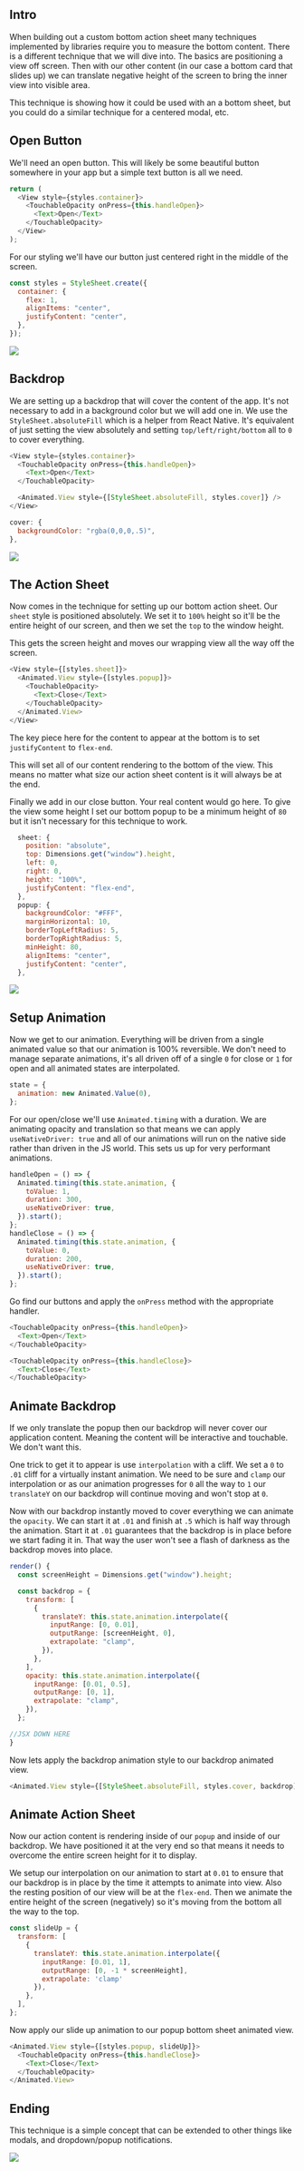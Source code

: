## Intro

When building out a custom bottom action sheet many techniques implemented by libraries require you to measure the bottom content. There is a different technique that we will dive into. The basics are positioning a view off screen. Then with our other content (in our case a bottom card that slides up) we can translate negative height of the screen to bring the inner view into visible area.

This technique is showing how it could be used with an a bottom sheet, but you could do a similar technique for a centered modal, etc.

## Open Button

We'll need an open button. This will likely be some beautiful button somewhere in your app but a simple text button is all we need.

```js
return (
  <View style={styles.container}>
    <TouchableOpacity onPress={this.handleOpen}>
      <Text>Open</Text>
    </TouchableOpacity>
  </View>
);
```

For our styling we'll have our button just centered right in the middle of the screen.

```js
const styles = StyleSheet.create({
  container: {
    flex: 1,
    alignItems: "center",
    justifyContent: "center",
  },
});
```

![](https://images.codedaily.io/lessons/reactnative/bottomsheet/open_button.png)

## Backdrop

We are setting up a backdrop that will cover the content of the app. It's not necessary to add in a background color but we will add one in. We use the `StyleSheet.absoluteFill` which is a helper from React Native. It's equivalent of just setting the view absolutely and setting `top/left/right/bottom` all to `0` to cover everything.

```js
<View style={styles.container}>
  <TouchableOpacity onPress={this.handleOpen}>
    <Text>Open</Text>
  </TouchableOpacity>

  <Animated.View style={[StyleSheet.absoluteFill, styles.cover]} />
</View>
```

```js
cover: {
  backgroundColor: "rgba(0,0,0,.5)",
},  
```

![](https://images.codedaily.io/lessons/reactnative/bottomsheet/backdrop.png)

## The Action Sheet

Now comes in the technique for setting up our bottom action sheet. Our `sheet` style is positioned absolutely. We set it to `100%` height so it'll be the entire height of our screen, and then we set the `top` to the window height.

This gets the screen height and moves our wrapping view all the way off the screen. 

```js
<View style={[styles.sheet]}>
  <Animated.View style={[styles.popup]}>
    <TouchableOpacity>
      <Text>Close</Text>
    </TouchableOpacity>
  </Animated.View>
</View>
```

The key piece here for the content to appear at the bottom is to set `justifyContent` to `flex-end`.

This will set all of our content rendering to the bottom of the view. This means no matter what size our action sheet content is it will always be at the end.

Finally we add in our close button. Your real content would go here. To give the view some height I set our bottom popup to be a minimum height of `80` but it isn't necessary for this technique to work.

```js
  sheet: {
    position: "absolute",
    top: Dimensions.get("window").height,
    left: 0,
    right: 0,
    height: "100%",
    justifyContent: "flex-end",
  },
  popup: {
    backgroundColor: "#FFF",
    marginHorizontal: 10,
    borderTopLeftRadius: 5,
    borderTopRightRadius: 5,
    minHeight: 80,
    alignItems: "center",
    justifyContent: "center",
  },
```

![](https://images.codedaily.io/lessons/reactnative/bottomsheet/overlay.png)


## Setup Animation

Now we get to our animation. Everything will be driven from a single animated value so that our animation is 100% reversible. We don't need to manage separate animations, it's all driven off of a single `0` for close or `1` for open and all animated states are interpolated.

```js
state = {
  animation: new Animated.Value(0),
};
```
For our open/close we'll use `Animated.timing` with a duration. We are animating opacity and translation so that means we can apply `useNativeDriver: true` and all of our animations will run on the native side rather than driven in the JS world. This sets us up for very performant animations.

```js
handleOpen = () => {
  Animated.timing(this.state.animation, {
    toValue: 1,
    duration: 300,
    useNativeDriver: true,
  }).start();
};
handleClose = () => {
  Animated.timing(this.state.animation, {
    toValue: 0,
    duration: 200,
    useNativeDriver: true,
  }).start();
};
```

Go find our buttons and apply the `onPress` method with the appropriate handler.

```js
<TouchableOpacity onPress={this.handleOpen}>
  <Text>Open</Text>
</TouchableOpacity>

<TouchableOpacity onPress={this.handleClose}>
  <Text>Close</Text>
</TouchableOpacity>
```

## Animate Backdrop

If we only translate the popup then our backdrop will never cover our application content. Meaning the content will be interactive and touchable. We don't want this.

One trick to get it to appear is use `interpolation` with a cliff. We set a `0` to `.01` cliff for a virtually instant animation. We need to be sure and `clamp` our interpolation or as our animation progresses for `0` all the way to `1` our `translateY` on our backdrop will continue moving and won't stop at `0`.

Now with our backdrop instantly moved to cover everything we can animate the `opacity`. We can start it at `.01` and finish at `.5` which is half way through the animation. Start it at `.01` guarantees that the backdrop is in place before we start fading it in. That way the user won't see a flash of darkness as the backdrop moves into place.

```js
render() {
  const screenHeight = Dimensions.get("window").height;

  const backdrop = {
    transform: [
      {
        translateY: this.state.animation.interpolate({
          inputRange: [0, 0.01],
          outputRange: [screenHeight, 0],
          extrapolate: "clamp",
        }),
      },
    ],
    opacity: this.state.animation.interpolate({
      inputRange: [0.01, 0.5],
      outputRange: [0, 1],
      extrapolate: "clamp",
    }),
  };

//JSX DOWN HERE
}
```

Now lets apply the backdrop animation style to our backdrop animated view.

```js
<Animated.View style={[StyleSheet.absoluteFill, styles.cover, backdrop]}>
```

## Animate Action Sheet

Now our action content is rendering inside of our `popup` and inside of our backdrop. We have positioned it at the very end so that means it needs to overcome the entire screen height for it to display.

We setup our interpolation on our animation to start at `0.01` to ensure that our backdrop is in place by the time it attempts to animate into view. Also the resting position of our view will be at the `flex-end`. Then we animate the entire height of the screen (negatively) so it's moving from the bottom all the way to the top.

```js
const slideUp = {
  transform: [
    {
      translateY: this.state.animation.interpolate({
        inputRange: [0.01, 1],
        outputRange: [0, -1 * screenHeight],
        extrapolate: 'clamp'
      }),
    },
  ],
};
```

Now apply our slide up animation to our popup bottom sheet animated view.

```js
<Animated.View style={[styles.popup, slideUp]}>
  <TouchableOpacity onPress={this.handleClose}>
    <Text>Close</Text>
  </TouchableOpacity>
</Animated.View>
```

## Ending

This technique is a simple concept that can be extended to other things like modals, and dropdown/popup notifications.

![](https://images.codedaily.io/lessons/reactnative/bottomsheet/bottomsheet.gif)

